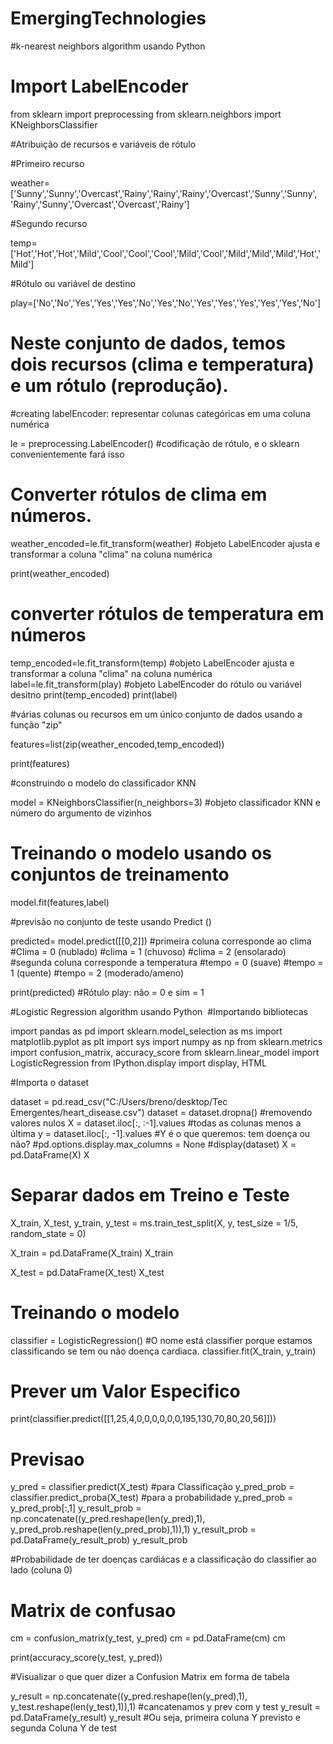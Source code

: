 # EmergingTechnologies
#k-nearest neighbors algorithm usando Python

# Import LabelEncoder

from sklearn import preprocessing
from sklearn.neighbors import KNeighborsClassifier

#Atribuição de recursos e variáveis de rótulo

#Primeiro recurso

weather=['Sunny','Sunny','Overcast','Rainy','Rainy','Rainy','Overcast','Sunny','Sunny',
'Rainy','Sunny','Overcast','Overcast','Rainy']

#Segundo recurso

temp=['Hot','Hot','Hot','Mild','Cool','Cool','Cool','Mild','Cool','Mild','Mild','Mild','Hot','Mild']

#Rótulo ou variável de destino

play=['No','No','Yes','Yes','Yes','No','Yes','No','Yes','Yes','Yes','Yes','Yes','No']

# Neste conjunto de dados, temos dois recursos (clima e temperatura) e um rótulo (reprodução).

#creating labelEncoder: representar colunas categóricas em uma coluna numérica

le = preprocessing.LabelEncoder() #codificação de rótulo, e o sklearn convenientemente fará isso

# Converter rótulos de clima em números.

weather_encoded=le.fit_transform(weather) #objeto LabelEncoder ajusta e transformar a coluna "clima" na coluna numérica

print(weather_encoded)

# converter rótulos de temperatura em números

temp_encoded=le.fit_transform(temp) #objeto LabelEncoder ajusta e transformar a coluna "clima" na coluna numérica
label=le.fit_transform(play) #objeto LabelEncoder do rótulo ou variável desitno
print(temp_encoded)
print(label)

#várias colunas ou recursos em um único conjunto de dados usando a função "zip"

features=list(zip(weather_encoded,temp_encoded))

print(features)

#construindo o modelo do classificador KNN

model = KNeighborsClassifier(n_neighbors=3) #objeto classificador KNN e  número do argumento de vizinhos

# Treinando o modelo usando os conjuntos de treinamento

model.fit(features,label)

#previsão no conjunto de teste usando Predict ()

predicted= model.predict([[0,2]])
#primeira coluna corresponde ao clima
#Clima = 0 (nublado)
#clima = 1 (chuvoso)
#clima = 2 (ensolarado)
#segunda coluna corresponde a temperatura 
#tempo = 0 (suave)
#tempo = 1 (quente)
#tempo = 2 (moderado/ameno)

print(predicted)
#Rótulo play: não = 0 e sim = 1


#Logistic Regression algorithm usando Python
​
#Importando bibliotecas

import pandas as pd
import sklearn.model_selection as ms
import matplotlib.pyplot as plt
import sys
import numpy as np
from sklearn.metrics import confusion_matrix, accuracy_score
from sklearn.linear_model import LogisticRegression
from IPython.display import display, HTML


#Importa o dataset

dataset = pd.read_csv("C:/Users/breno/desktop/Tec Emergentes/heart_disease.csv")
dataset = dataset.dropna() #removendo valores nulos 
X = dataset.iloc[:, :-1].values #todas as colunas menos a última
y = dataset.iloc[:, -1].values #Y é o que queremos: tem doença ou não?
#pd.options.display.max_columns = None
#display(dataset)
X = pd.DataFrame(X)
X

# Separar dados em Treino e Teste

X_train, X_test, y_train, y_test = ms.train_test_split(X, y, test_size = 1/5, random_state = 0)

X_train = pd.DataFrame(X_train)
X_train

X_test = pd.DataFrame(X_test)
X_test

# Treinando o modelo

classifier = LogisticRegression() #O nome está classifier porque estamos classificando se tem ou não doença cardiaca.
classifier.fit(X_train, y_train)

# Prever um Valor Especifico

print(classifier.predict([[1,25,4,0,0,0,0,0,0,195,130,70,80,20,56]]))

# Previsao

y_pred = classifier.predict(X_test) #para Classificação
y_pred_prob = classifier.predict_proba(X_test) #para a probabilidade 
y_pred_prob = y_pred_prob[:,1]
y_result_prob = np.concatenate((y_pred.reshape(len(y_pred),1), y_pred_prob.reshape(len(y_pred_prob),1)),1)
y_result_prob = pd.DataFrame(y_result_prob)
y_result_prob

#Probabilidade de ter doenças cardiácas e a classificação do classifier ao lado (coluna 0)

# Matrix de confusao

cm = confusion_matrix(y_test, y_pred)
cm = pd.DataFrame(cm)
cm

print(accuracy_score(y_test, y_pred))

#Visualizar o que quer dizer a Confusion Matrix em forma de tabela

y_result = np.concatenate((y_pred.reshape(len(y_pred),1), y_test.reshape(len(y_test),1)),1) #cancatenamos y prev com y test
y_result = pd.DataFrame(y_result)
y_result
#Ou seja, primeira coluna Y previsto e segunda Coluna Y de test
